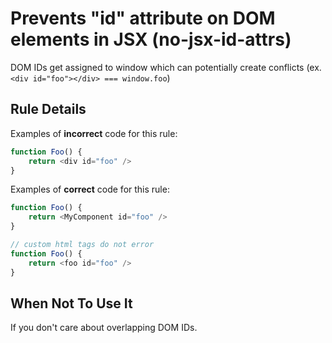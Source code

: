 # Prevents "id" attribute on DOM elements in JSX (no-jsx-id-attrs)

DOM IDs get assigned to window which can potentially create conflicts (ex. `<div id="foo"></div> === window.foo`)

## Rule Details

Examples of **incorrect** code for this rule:

```js
function Foo() {
    return <div id="foo" />
}
```

Examples of **correct** code for this rule:

```js
function Foo() {
    return <MyComponent id="foo" />
}

// custom html tags do not error
function Foo() {
    return <foo id="foo" />
}
```

## When Not To Use It

If you don't care about overlapping DOM IDs.
